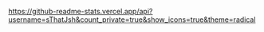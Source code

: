 https://github-readme-stats.vercel.app/api?username=sThatJsh&count_private=true&show_icons=true&theme=radical
